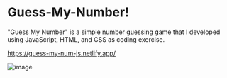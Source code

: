 # Guess-My-Number!

"Guess My Number" is a simple number guessing game that I developed using JavaScript, HTML, and CSS as coding exercise.

https://guess-my-num-js.netlify.app/

![image](https://user-images.githubusercontent.com/65421302/98184077-5abeb800-1ebe-11eb-9ac5-661df26b663d.png)
